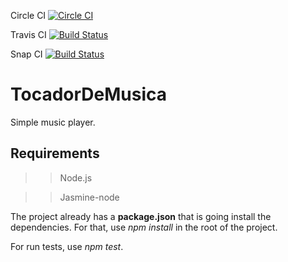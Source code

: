 Circle CI
[![Circle CI](https://circleci.com/gh/roselmamendes/TocadorDeMusica.svg?style=svg)](https://circleci.com/gh/roselmamendes/TocadorDeMusica)

Travis CI
[![Build Status](https://travis-ci.org/roselmamendes/TocadorDeMusica.svg?branch=master)](https://travis-ci.org/roselmamendes/TocadorDeMusica)

Snap CI
[![Build Status](https://snap-ci.com/roselmamendes/TocadorDeMusica/branch/master/build_image)](https://snap-ci.com/roselmamendes/TocadorDeMusica/branch/master)

# TocadorDeMusica
Simple music player.

## Requirements

>>Node.js

>>Jasmine-node

The project already has a <b>package.json</b> that is going install the dependencies. For that, use *npm install* in the root of the project.

For run tests, use *npm test*.
